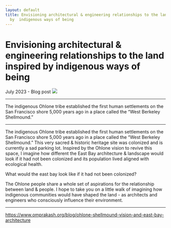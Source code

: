 ```yaml
---
layout: default
title: Envisioning architectural & engineering relationships to the land inspired
  by  indigenous ways of being
---
```

# Envisioning architectural & engineering relationships to the land inspired by  indigenous ways of being
July 2023 - Blog post
![](media/banner-ohlone.png)
________
The indigenous Ohlone tribe established the first human settlements on the San Francisco shore 5,000 years ago in a place called the “West Berkeley Shellmound.”
________
The indigenous Ohlone tribe established the first human settlements on the San Francisco shore 5,000 years ago in a place called the “West Berkeley Shellmound.” This very sacred & historic heritage site was colonized and is currently a sad parking lot. Inspired by the Ohlone vision to revive this space, I imagine how different the East Bay architecture & landscape would look if it had not been colonized and its population lived aligned with ecological health.

What would the east bay look like if it had not been colonized?

The Ohlone people share a whole set of aspirations for the relationship between land & people. I hope to take you on a little walk of imagining how indigenous communities would have shaped the land - as architects and engineers who consciously influence their environment. 
________
https://www.omprakash.org/blog/ohlone-shellmound-vision-and-east-bay-architecture